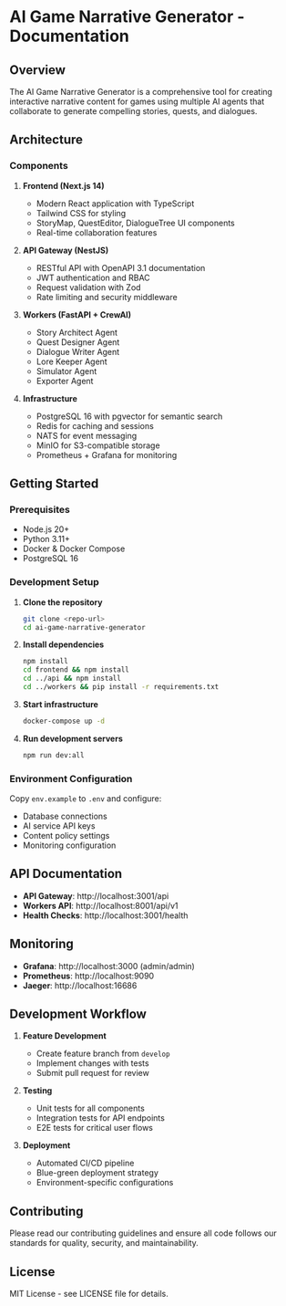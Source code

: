 # AI Game Narrative Generator - Documentation

## Overview

The AI Game Narrative Generator is a comprehensive tool for creating interactive narrative content for games using multiple AI agents that collaborate to generate compelling stories, quests, and dialogues.

## Architecture

### Components

1. **Frontend (Next.js 14)**
   - Modern React application with TypeScript
   - Tailwind CSS for styling
   - StoryMap, QuestEditor, DialogueTree UI components
   - Real-time collaboration features

2. **API Gateway (NestJS)**
   - RESTful API with OpenAPI 3.1 documentation
   - JWT authentication and RBAC
   - Request validation with Zod
   - Rate limiting and security middleware

3. **Workers (FastAPI + CrewAI)**
   - Story Architect Agent
   - Quest Designer Agent
   - Dialogue Writer Agent
   - Lore Keeper Agent
   - Simulator Agent
   - Exporter Agent

4. **Infrastructure**
   - PostgreSQL 16 with pgvector for semantic search
   - Redis for caching and sessions
   - NATS for event messaging
   - MinIO for S3-compatible storage
   - Prometheus + Grafana for monitoring

## Getting Started

### Prerequisites

- Node.js 20+
- Python 3.11+
- Docker & Docker Compose
- PostgreSQL 16

### Development Setup

1. **Clone the repository**
   ```bash
   git clone <repo-url>
   cd ai-game-narrative-generator
   ```

2. **Install dependencies**
   ```bash
   npm install
   cd frontend && npm install
   cd ../api && npm install
   cd ../workers && pip install -r requirements.txt
   ```

3. **Start infrastructure**
   ```bash
   docker-compose up -d
   ```

4. **Run development servers**
   ```bash
   npm run dev:all
   ```

### Environment Configuration

Copy `env.example` to `.env` and configure:
- Database connections
- AI service API keys
- Content policy settings
- Monitoring configuration

## API Documentation

- **API Gateway**: http://localhost:3001/api
- **Workers API**: http://localhost:8001/api/v1
- **Health Checks**: http://localhost:3001/health

## Monitoring

- **Grafana**: http://localhost:3000 (admin/admin)
- **Prometheus**: http://localhost:9090
- **Jaeger**: http://localhost:16686

## Development Workflow

1. **Feature Development**
   - Create feature branch from `develop`
   - Implement changes with tests
   - Submit pull request for review

2. **Testing**
   - Unit tests for all components
   - Integration tests for API endpoints
   - E2E tests for critical user flows

3. **Deployment**
   - Automated CI/CD pipeline
   - Blue-green deployment strategy
   - Environment-specific configurations

## Contributing

Please read our contributing guidelines and ensure all code follows our standards for quality, security, and maintainability.

## License

MIT License - see LICENSE file for details.
